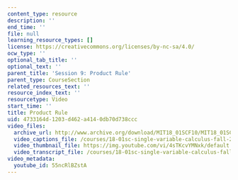```yaml
---
content_type: resource
description: ''
end_time: ''
file: null
learning_resource_types: []
license: https://creativecommons.org/licenses/by-nc-sa/4.0/
ocw_type: ''
optional_tab_title: ''
optional_text: ''
parent_title: 'Session 9: Product Rule'
parent_type: CourseSection
related_resources_text: ''
resource_index_text: ''
resourcetype: Video
start_time: ''
title: Product Rule
uid: 4733164d-1203-d462-a414-0db70d738ccc
video_files:
  archive_url: http://www.archive.org/download/MIT18_01SCF10/MIT18_01SCF10Rec_07_300k.mp4
  video_captions_file: /courses/18-01sc-single-variable-calculus-fall-2010/494287a92c365739a38755de07a5b11f_55ncRlBZstA.vtt
  video_thumbnail_file: https://img.youtube.com/vi/4sTKcvYMNxk/default.jpg
  video_transcript_file: /courses/18-01sc-single-variable-calculus-fall-2010/2f9a956462ea89d6852402f75d54317e_55ncRlBZstA.pdf
video_metadata:
  youtube_id: 55ncRlBZstA
---
```

